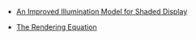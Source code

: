 * [An Improved Illumination Model for Shaded Display](https://www.cs.drexel.edu/~david/Classes/CS586/Papers/p343-whitted.pdf)

* [The Rendering Equation](http://x86.cs.duke.edu/courses/cps124/fall09/notes/16_rendering/p143-kajiya.pdf)